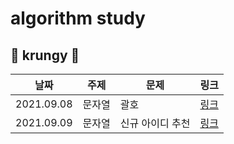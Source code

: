 # algorithm study

## 📝 krungy 📝


|날짜|주제|문제|링크|
|---|---|---|---|
|2021.09.08|문자열|괄호|[링크](https://www.acmicpc.net/problem/9012)|
|2021.09.09|문자열|신규 아이디 추천|[링크](https://programmers.co.kr/learn/courses/30/lessons/72410)|